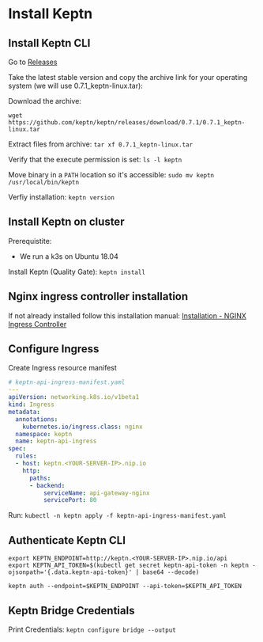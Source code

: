 # Install Keptn

## Install Keptn CLI

Go to [Releases](https://github.com/keptn/keptn/releases)

Take the latest stable version and copy the archive link for your operating system (we will use 0.7.1_keptn-linux.tar):

Download the archive:

```shell
wget https://github.com/keptn/keptn/releases/download/0.7.1/0.7.1_keptn-linux.tar
```

Extract files from archive: `tar xf 0.7.1_keptn-linux.tar`

Verify that the execute permission is set: `ls -l keptn`

Move binary in a `PATH` location so it's accessible: `sudo mv keptn /usr/local/bin/keptn`

Verfiy installation: `keptn version`

## Install Keptn on cluster

Prerequistite:
- We run a k3s on Ubuntu 18.04

Install Keptn (Quality Gate): `keptn install`

## Nginx ingress controller installation

If not already installed follow this installation manual: [Installation - NGINX Ingress Controller](https://docs.nginx.com/nginx-ingress-controller/installation/installation-with-manifests/)

## Configure Ingress

Create Ingress resource manifest

```yaml
# keptn-api-ingress-manifest.yaml
---
apiVersion: networking.k8s.io/v1beta1
kind: Ingress
metadata:
  annotations:
    kubernetes.io/ingress.class: nginx
  namespace: keptn
  name: keptn-api-ingress
spec:
  rules:
  - host: keptn.<YOUR-SERVER-IP>.nip.io
    http:
      paths:
      - backend:
          serviceName: api-gateway-nginx
          servicePort: 80
```

Run: `kubectl -n keptn apply -f keptn-api-ingress-manifest.yaml`

## Authenticate Keptn CLI

```shell
export KEPTN_ENDPOINT=http://keptn.<YOUR-SERVER-IP>.nip.io/api
export KEPTN_API_TOKEN=$(kubectl get secret keptn-api-token -n keptn -ojsonpath='{.data.keptn-api-token}' | base64 --decode)

keptn auth --endpoint=$KEPTN_ENDPOINT --api-token=$KEPTN_API_TOKEN
```

## Keptn Bridge Credentials

Print Credentials: `keptn configure bridge --output`
